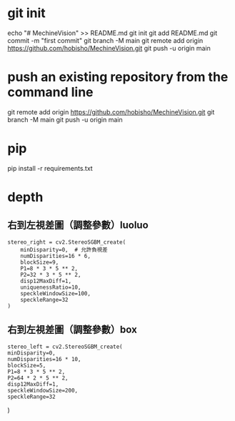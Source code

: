 # git init
echo "# MechineVision" >> README.md
git init
git add README.md
git commit -m "first commit"
git branch -M main
git remote add origin https://github.com/hobisho/MechineVision.git
git push -u origin main

# push an existing repository from the command line
git remote add origin https://github.com/hobisho/MechineVision.git
git branch -M main
git push -u origin main

# pip 
pip install -r requirements.txt 


# depth
## 右到左視差圖（調整參數）luoluo
    stereo_right = cv2.StereoSGBM_create(
        minDisparity=0,  # 允許負視差
        numDisparities=16 * 6,
        blockSize=9,
        P1=8 * 3 * 5 ** 2,
        P2=32 * 3 * 5 ** 2,
        disp12MaxDiff=1,
        uniquenessRatio=10,
        speckleWindowSize=100,
        speckleRange=32
    )

## 右到左視差圖（調整參數）box
    stereo_left = cv2.StereoSGBM_create(
    minDisparity=0,
    numDisparities=16 * 10,
    blockSize=5,
    P1=8 * 3 * 5 ** 2,
    P2=64 * 2 * 5 ** 2,
    disp12MaxDiff=1,
    speckleWindowSize=200,
    speckleRange=32
)